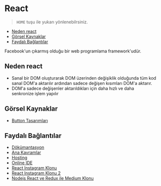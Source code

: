 # React <!-- omit in toc -->

> `HOME` tuşu ile yukarı yönlenebilrsiniz.

- [Neden react](#neden-react)
- [Görsel Kaynaklar](#g%C3%B6rsel-kaynaklar)
- [Faydalı Bağlantılar](#faydal%C4%B1-ba%C4%9Flant%C4%B1lar)

Facebook'un çıkarmış olduğu bir web programlama framework'udür.

## Neden react

- Sanal bir DOM oluşturarak DOM üzerinden değişiklik olduğunda tüm kod sanal DOM'a aktarılır ardından sadece değişen kısımları DOM'a aktarır.
- DOM'a sadece değişenler aktarıldıkları için daha hızlı ve daha senkronize işlem yapılır

## Görsel Kaynaklar

- [Button Tasarımları][Reactjs Awesome Button]

## Faydalı Bağlantılar

- [Dökümantasyon](https://reactjs.org/docs/getting-started.html)
- [Ana Kavramlar](https://reactjs.org/docs/hello-world.html)
- [Hosting](https://www.roast.io/for/react)
- [Online IDE](https://codesandbox.io/s/new)
- [React Instagram Klonu][React Instagram Clone]
- [React Instagram Klonu 2][React Instagram Clone 2]
- [Nodejs React ve Redux ile Medium Klonu][Medium Clone]

[React Instagram Clone]: https://github.com/yedehrab/React-Instagram-Clone-2.0
[React Instagram Clone 2]: https://github.com/hibiken/hackafy
[Medium Clone]: https://github.com/krissnawat/medium-clone-on-node
[Reactjs Awesome Button]: https://caferati.me/demo/react-awesome-button
